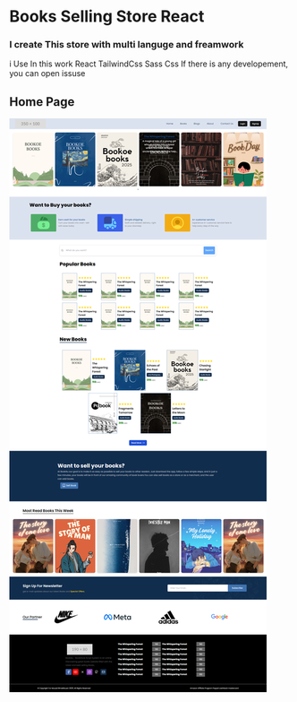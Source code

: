 <h1>Books Selling Store React</h1>
<h3>I create This store with multi languge and freamwork</h3>
<p>i Use In this work React TailwindCss Sass Css If there is any developement, you can open issuse </p>
<h2>Home Page</h2>
<img src="./images/Home.png"/>
